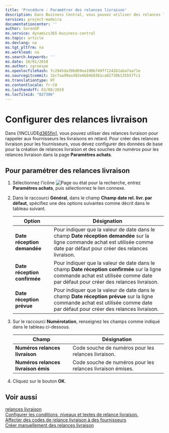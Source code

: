 ```yaml
---
title: 'Procédure : Paramétrer des relances livraison'
description: Dans Business Central, vous pouvez utiliser des relances livraison pour rappeler aux fournisseurs les livraisons en retard.
services: project-madeira
documentationcenter: ''
author: SorenGP
ms.service: dynamics365-business-central
ms.topic: article
ms.devlang: na
ms.tgt_pltfrm: na
ms.workload: na
ms.search.keywords: ''
ms.date: 10/01/2018
ms.author: sgroespe
ms.openlocfilehash: fc2945da396d69ea190bf49ff1242b1aba7aa71e
ms.sourcegitcommit: 1bcfaa99ea302e6b84b8361ca02730b135557fc1
ms.translationtype: HT
ms.contentlocale: fr-CH
ms.lasthandoff: 03/08/2019
ms.locfileid: "827306"
---
```

# <a name="set-up-delivery-reminders"></a>Configurer des relances livraison
Dans [!INCLUDE[d365fin](../../includes/d365fin_md.md)], vous pouvez utiliser des relances livraison pour rappeler aux fournisseurs les livraisons en retard. Pour créer des relances livraison pour les fournisseurs, vous devez configurer des données de base pour la création de relances livraison et des souches de numéros pour les relances livraison dans la page **Paramètres achats**.  

## <a name="to-set-up-delivery-reminders"></a>Pour paramétrer des relances livraison  

1.  Sélectionnez l'icône ![Page ou état pour la recherche](../../media/ui-search/search_small.png "Page ou état pour la recherche"), entrez **Paramètres achats**, puis sélectionnez le lien connexe.  
2.  Dans le raccourci **Général**, dans le champ **Champ date rel. livr. par défaut**, spécifiez une des options suivantes comme décrit dans le tableau suivant.  

    |Option|Désignation|  
    |----------------------------------|---------------------------------------|  
    |**Date réception demandée**|Pour indiquer que la valeur de date dans le champ **Date réception demandée** sur la ligne commande achat est utilisée comme date par défaut pour créer des relances livraison.|  
    |**Date réception confirmée**|Pour indiquer que la valeur de date dans le champ **Date réception confirmée** sur la ligne commande achat est utilisée comme date par défaut pour créer des relances livraison.|  
    |**Date réception prévue**|Pour indiquer que la valeur de date dans le champ **Date réception prévue** sur la ligne commande achat est utilisée comme date par défaut pour créer des relances livraison.|  

3.  Sur le raccourci **Numérotation**, renseignez les champs comme indiqué dans le tableau ci-dessous.  

    |Champ|Désignation|  
    |---------------------------------|---------------------------------------|  
    |**Numéros relances livraison**|Code souche de numéros pour les relances livraison.|  
    |**Numéros relances livraison émis**|Code souche de numéros pour les relances livraison émises.|  

4.  Cliquez sur le bouton **OK**.  

## <a name="see-also"></a>Voir aussi  
 [relances livraison](delivery-reminders.md)   
 [Configurer les conditions, niveaux et textes de relance livraison.](how-to-set-up-delivery-reminder-terms-levels-and-text.md)   
 [Affecter des codes de relance livraison à des fournisseurs](how-to-assign-delivery-reminder-codes-to-vendors.md)   
 [Créer manuellement des relances livraison](how-to-create-delivery-reminders-manually.md)
